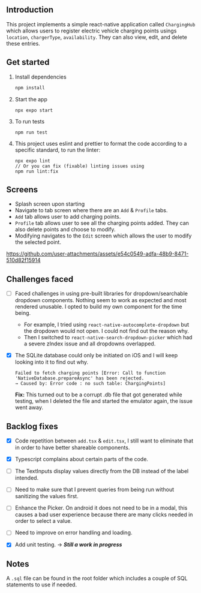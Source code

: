 ## Introduction
This project implements a simple react-native application called `ChargingHub` which allows users to register electric vehicle charging points usings `location`, `chargerType`, `availability`. They can also view, edit, and delete these entries.

## Get started

1. Install dependencies

   ```bash
   npm install
   ```

2. Start the app

   ```
   npx expo start
   ```
3. To run tests
   ```
   npm run test
   ```
4. This project uses eslint and prettier to format the code according to a specific standard, to run the linter:
   ```
   npx expo lint 
   // Or you can fix (fixable) linting issues using
   npm run lint:fix
   ```

## Screens
- Splash screen upon starting
- Navigate to tab screen where there are an `Add` & `Profile` tabs.
- `Add` tab allows user to add charging points.
- `Profile` tab allows user to see all the charging points added. They can also delete points and choose to modify.
- Modifying navigates to the `Edit` screen which allows the user to modify the selected point.

https://github.com/user-attachments/assets/e54c0549-adfa-48b9-8471-510d82f15914


## Challenges faced
- [ ] Faced challenges in using pre-built libraries for dropdown/searchable dropdown components. Nothing seem to work as expected and most rendered unusable. I opted to build my own component for the time being.
   - For example, I tried using `react-native-autocomplete-dropdown` but the dropdown would not open. I could not find out the reason why.
   - Then I switched to `react-native-search-dropdown-picker` which had a severe zIndex issue and all dropdowns overlapped.

- [x] The SQLite database could only be initiated on iOS and I will keep looking into it to find out why.
   ```
   Failed to fetch charging points [Error: Call to function 'NativeDatabase.prepareAsync' has been rejected.
   → Caused by: Error code : no such table: ChargingPoints]
   ```
   <strong>Fix:</strong>
   This turned out to be a corrupt .db file that got generated while testing, when I deleted the file and started the emulator again, the issue went away.

## Backlog fixes
- [x] Code repetition between `add.tsx` & `edit.tsx`, I still want to eliminate that in order to have better shareable components.

- [x] Typescript complains about certain parts of the code.

- [ ] The TextInputs display values directly from the DB instead of the label intended.

- [ ] Need to make sure that I prevent queries from being run without sanitizing the values first.

- [ ] Enhance the Picker. On android it does not need to be in a modal, this causes a bad user experience because there are many clicks needed in order to select a value.

- [ ] Need to improve on error handling and loading.

- [x] Add unit testing. &#8594; <i><b>Still a work in progress</b></i>

## Notes
A `.sql` file can be found in the root folder which includes a couple of SQL statements to use if needed.





